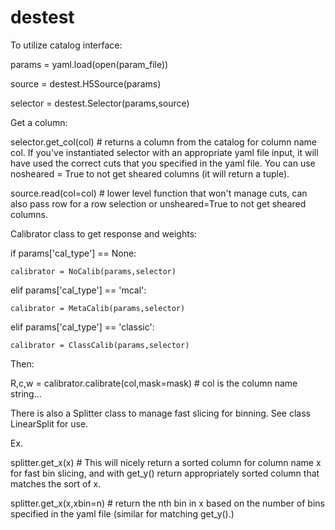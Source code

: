 # destest

To utilize catalog interface:

params      = yaml.load(open(param_file))

source      = destest.H5Source(params)

selector    = destest.Selector(params,source)

Get a column:

selector.get_col(col) # returns a column from the catalog for column name col. If you've instantiated selector with an appropriate yaml file input, it will have used the correct cuts that you specified in the yaml file. You can use nosheared = True to not get sheared columns (it will return a tuple).

source.read(col=col) # lower level function that won't manage cuts, can also pass row for a row selection or unsheared=True to not get sheared columns.

Calibrator class to get response and weights:

if params['cal_type'] == None:

    calibrator = NoCalib(params,selector)

elif params['cal_type'] == 'mcal':

    calibrator = MetaCalib(params,selector)

elif params['cal_type'] == 'classic':

    calibrator = ClassCalib(params,selector)
    
Then:

R,c,w = calibrator.calibrate(col,mask=mask) # col is the column name string...
    
There is also a Splitter class to manage fast slicing for binning. See class LinearSplit for use.

Ex.

splitter.get_x(x) # This will nicely return a sorted column for column name x for fast bin slicing, and with get_y() return appropriately sorted column that matches the sort of x.

splitter.get_x(x,xbin=n) # return the nth bin in x based on the number of bins specified in the yaml file (similar for matching get_y().)
